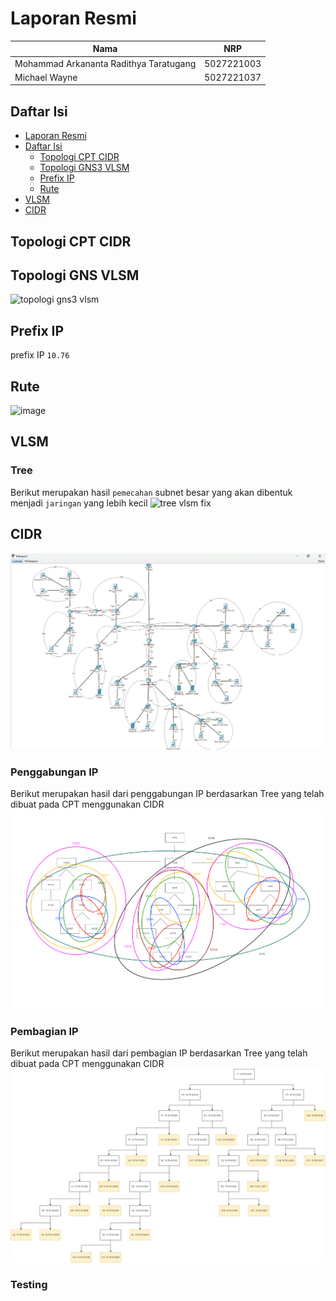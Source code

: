 # Laporan Resmi

| Nama                                    | NRP        |
| --------------------------------------- | ---------- |
| Mohammad Arkananta Radithya Taratugang  | 5027221003 |
| Michael Wayne                           | 5027221037 |

## Daftar Isi

- [Laporan Resmi](#laporan-resmi)
- [Daftar Isi](#daftar-isi)
  - [Topologi CPT CIDR](#topologi-cpt-cidr)
  - [Topologi GNS3 VLSM](#topologi-gns-vlsm)
  - [Prefix IP](#prefix-ip)
  - [Rute](#rute)
- [VLSM](#vlsm)
- [CIDR](#cidr)
## Topologi CPT CIDR

## Topologi GNS VLSM
![topologi gns3 vlsm](https://github.com/radithyaarka/Jarkom-Modul-4-IT25-2024/assets/143694651/f9faf81b-efbf-4b2c-a1f6-eb02981793b4)

## Prefix IP

prefix IP `10.76`

## Rute
![image](https://github.com/radithyaarka/Jarkom-Modul-4-IT25-2024/assets/143694651/38d5ba97-cf68-447e-be5b-774c2134bee7)

## VLSM

### Tree
Berikut merupakan hasil `pemecahan` subnet besar yang akan dibentuk menjadi `jaringan` yang lebih kecil
![tree vlsm fix](https://github.com/radithyaarka/Jarkom-Modul-4-IT25-2024/assets/143694651/be3f47bc-ee52-4096-8337-a98312afbae8)

## CIDR
![image](./images/cidr_1.png)

### Penggabungan IP
Berikut merupakan hasil dari penggabungan IP berdasarkan Tree yang telah dibuat pada CPT menggunakan CIDR
![image](./images/cidr_2.png)

### Pembagian IP
Berikut merupakan hasil dari pembagian IP berdasarkan Tree yang telah dibuat pada CPT menggunakan CIDR
![image](./images/cidr_3.png)

### Testing
